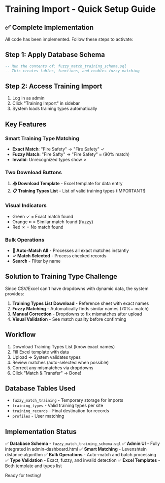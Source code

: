 # Training Import - Quick Setup Guide

## ✅ Complete Implementation

All code has been implemented. Follow these steps to activate:

## Step 1: Apply Database Schema
```sql
-- Run the contents of: fuzzy_match_training_schema.sql
-- This creates tables, functions, and enables fuzzy matching
```

## Step 2: Access Training Import
1. Log in as admin
2. Click "Training Import" in sidebar
3. System loads training types automatically

## Key Features

### Smart Training Type Matching
- **Exact Match**: "Fire Safety" → "Fire Safety" ✓
- **Fuzzy Match**: "Fire Safty" → "Fire Safety" ≈ (90% match)
- **Invalid**: Unrecognized types show ✗

### Two Download Buttons
1. **📥 Download Template** - Excel template for data entry
2. **📋 Training Types List** - List of valid training types (IMPORTANT!)

### Visual Indicators
- Green ✓ = Exact match found
- Orange ≈ = Similar match found (fuzzy)
- Red ✗ = No match found

### Bulk Operations
- **🎯 Auto-Match All** - Processes all exact matches instantly
- **✓ Match Selected** - Process checked records
- **Search** - Filter by name

## Solution to Training Type Challenge

Since CSV/Excel can't have dropdowns with dynamic data, the system provides:

1. **Training Types List Download** - Reference sheet with exact names
2. **Fuzzy Matching** - Automatically finds similar names (70%+ match)
3. **Manual Correction** - Dropdowns to fix mismatches after upload
4. **Visual Validation** - See match quality before confirming

## Workflow

1. Download Training Types List (know exact names)
2. Fill Excel template with data
3. Upload → System validates types
4. Review matches (auto-selected when possible)
5. Correct any mismatches via dropdowns
6. Click "Match & Transfer" → Done!

## Database Tables Used

- `fuzzy_match_training` - Temporary storage for imports
- `training_types` - Valid training types per site
- `training_records` - Final destination for records
- `profiles` - User matching

## Implementation Status

✅ **Database Schema** - `fuzzy_match_training_schema.sql`
✅ **Admin UI** - Fully integrated in admin-dashboard.html
✅ **Smart Matching** - Levenshtein distance algorithm
✅ **Bulk Operations** - Auto-match and batch processing
✅ **Type Validation** - Exact, fuzzy, and invalid detection
✅ **Excel Templates** - Both template and types list

Ready for testing!